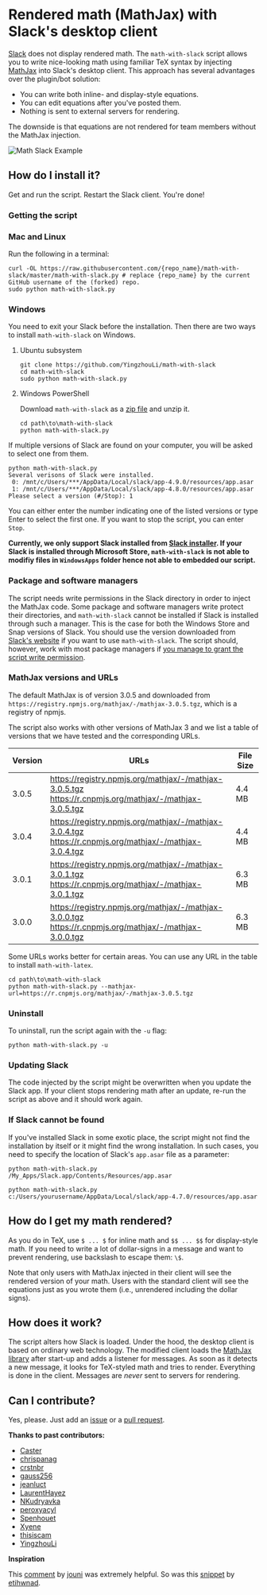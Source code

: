 # Rendered math (MathJax) with Slack's desktop client

[Slack](https://slack.com) does not display rendered math. The `math-with-slack` script allows you to write nice-looking math using familiar TeX syntax by injecting [MathJax](https://www.mathjax.org) into Slack's desktop client. This approach has several advantages over the plugin/bot solution:

  * You can write both inline- and display-style equations.
  * You can edit equations after you've posted them.
  * Nothing is sent to external servers for rendering.

The downside is that equations are not rendered for team members without the MathJax injection.


![Math Slack Example](math-slack.gif "Amazing maths!")


## How do I install it?

Get and run the script. Restart the Slack client. You're done!

### Getting the script

### Mac and Linux

Run the following in a terminal:

```shell
curl -OL https://raw.githubusercontent.com/{repo_name}/math-with-slack/master/math-with-slack.py # replace {repo_name} by the current GitHub username of the (forked) repo. 
sudo python math-with-slack.py
```

### Windows


You need to exit your Slack before the installation. Then there are two ways to install `math-with-slack` on Windows.

   1. Ubuntu subsystem
    
      ```shell
      git clone https://github.com/YingzhouLi/math-with-slack
      cd math-with-slack
      sudo python math-with-slack.py
      ```
      
   2. Windows PowerShell
   
      Download `math-with-slack` as a [zip file](https://github.com/YingzhouLi/math-with-slack/archive/master.zip) and unzip it.
    
      ```shell
      cd path\to\math-with-slack
      python math-with-slack.py
      ```
      
   If multiple versions of Slack are found on your computer, you will be asked to select one from them.
   
   ```
   python math-with-slack.py
   Several verisons of Slack were installed.
    0: /mnt/c/Users/***/AppData/Local/slack/app-4.9.0/resources/app.asar
    1: /mnt/c/Users/***/AppData/Local/slack/app-4.8.0/resources/app.asar
   Please select a version (#/Stop): 1
   ```
   
   You can either enter the number indicating one of the listed versions
   or type Enter to select the first one. If you want to stop the
   script, you can enter `Stop`.
   
   **Currently, we only support Slack installed from [Slack installer](https://slack.com/downloads/windows).
   If your Slack is installed through Microsoft Store, `math-with-slack` is not able to modifiy files in `WindowsApps`
   folder hence not able to embedded our script.**


### Package and software managers

The script needs write permissions in the Slack directory in order to inject the MathJax code. 
Some package and software managers write protect their directories, and `math-with-slack` cannot be installed 
if Slack is installed through such a manager. This is the case for both the Windows Store and Snap versions of Slack. 
You should use the version downloaded from [Slack's website](https://slack.com/downloads/windows) if you want to use 
`math-with-slack`. The script should, however, work with most package managers if 
[you manage to grant the script write permission](https://github.com/fsavje/math-with-slack/issues/32#issuecomment-479852799).


### MathJax versions and URLs

The default MathJax is of version 3.0.5 and downloaded from `https://registry.npmjs.org/mathjax/-/mathjax-3.0.5.tgz`, which is a registry of npmjs. 

The script also works with other versions of MathJax 3 and we list a table
of versions that we have tested and the corresponding URLs.

| Version | URLs                                                                                                         | File Size |
|---------|--------------------------------------------------------------------------------------------------------------|-----------|
| 3.0.5   | https://registry.npmjs.org/mathjax/-/mathjax-3.0.5.tgz <br> https://r.cnpmjs.org/mathjax/-/mathjax-3.0.5.tgz | 4.4 MB    |
| 3.0.4   | https://registry.npmjs.org/mathjax/-/mathjax-3.0.4.tgz <br> https://r.cnpmjs.org/mathjax/-/mathjax-3.0.4.tgz | 4.4 MB    |
| 3.0.1   | https://registry.npmjs.org/mathjax/-/mathjax-3.0.1.tgz <br> https://r.cnpmjs.org/mathjax/-/mathjax-3.0.1.tgz | 6.3 MB    |
| 3.0.0   | https://registry.npmjs.org/mathjax/-/mathjax-3.0.0.tgz <br> https://r.cnpmjs.org/mathjax/-/mathjax-3.0.0.tgz | 6.3 MB    |


Some URLs works better for certain areas. You can use any URL in the
table to install `math-with-latex`.

   ```shell
   cd path\to\math-with-slack
   python math-with-slack.py --mathjax-url=https://r.cnpmjs.org/mathjax/-/mathjax-3.0.5.tgz
   ```


### Uninstall

To uninstall, run the script again with the `-u` flag:

```shell
python math-with-slack.py -u
```


### Updating Slack

The code injected by the script might be overwritten when you update the Slack app. 
If your client stops rendering math after an update, re-run the script as above and it should work again.


### If Slack cannot be found

If you've installed Slack in some exotic place, the script might not find the installation by itself or it 
might find the wrong installation. In such cases, you need to specify the location of Slack's
`app.asar` file as a parameter:

```shell
python math-with-slack.py /My_Apps/Slack.app/Contents/Resources/app.asar
```

```shell
python math-with-slack.py c:/Users/yourusername/AppData/Local/slack/app-4.7.0/resources/app.asar
```


## How do I get my math rendered?

As you do in TeX, use `$ ... $` for inline math and `$$ ... $$` for display-style math. 
If you need to write a lot of dollar-signs in a message and want to prevent rendering,
use backslash to escape them: `\$`.

Note that only users with MathJax injected in their client will see the rendered version of your math.
Users with the standard client will see the equations just as you wrote them 
(i.e., unrendered including the dollar signs).


## How does it work?

The script alters how Slack is loaded. Under the hood, the desktop client is based on ordinary web technology. 
The modified client loads the [MathJax library](https://www.mathjax.org) after start-up and adds a listener for messages.
As soon as it detects a new message, it looks for TeX-styled math and tries to render.
Everything is done in the client. Messages are *never* sent to servers for rendering.


## Can I contribute?

Yes, please. Just add an [issue](https://github.com/fsavje/math-with-slack/issues) or a [pull request](https://github.com/fsavje/math-with-slack/pulls).


**Thanks to past contributors:**

* [Caster](https://github.com/Caster)
* [chrispanag](https://github.com/chrispanag)
* [crstnbr](https://github.com/crstnbr)
* [gauss256](https://github.com/gauss256)
* [jeanluct](https://github.com/jeanluct)
* [LaurentHayez](https://github.com/LaurentHayez)
* [NKudryavka](https://github.com/NKudryavka)
* [peroxyacyl](https://github.com/peroxyacyl)
* [Spenhouet](https://github.com/Spenhouet)
* [Xyene](https://github.com/Xyene)
* [thisiscam](https://github.com/thisiscam)
* [YingzhouLi](https://github.com/YingzhouLi)

**Inspiration**

This [comment](https://gist.github.com/DrewML/0acd2e389492e7d9d6be63386d75dd99#gistcomment-1981178) by [jouni](https://github.com/jouni) was extremely helpful. So was this [snippet](https://gist.github.com/etihwnad/bc63ec9b87af586e1435) by [etihwnad](https://github.com/etihwnad).
